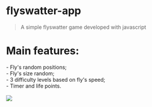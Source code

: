 # flyswatter-app
<blockquote> A simple flyswatter game developed with javascript </blockquote>
<h1> Main features: </h1>
- Fly's random positions;</br>
- Fly's size random; </br>
- 3 difficulty levels based on fly's speed; </br>
- Timer and life points.</br>
</br>

 <img src="https://github.com/requaresma/flyswatter-app/blob/master/imagens/app-flyswatter.gif"/>

